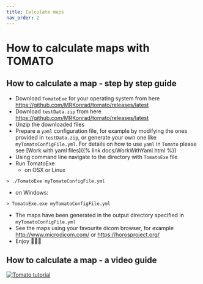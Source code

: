 ```yaml
---
title: Calculate maps
nav_order: 2
---
```


# How to calculate maps with TOMATO

## How to calculate a map - step by step guide

* Download `TomatoExe` for your operating system from here <https://github.com/MRKonrad/tomato/releases/latest>
* Download `testData.zip` from here <https://github.com/MRKonrad/tomato/releases/latest>
* Unzip the downloaded files
* Prepare a `yaml` configuration file, for example by modifying the ones provided in `testData.zip`, or generate your own one like `myTomatoConfigFile.yml`. For details on how to use `yaml` in `Tomato` please see [Work with yaml files]({% link docs/WorkWithYaml.html %})
* Using command line navigate to the directory with `TomatoExe` file
* Run TomatoExe
  * on OSX or Linux
```command
> ./TomatoExe myTomatoConfigFile.yml
```
  * on Windows:
```command
> TomatoExe.exe myTomatoConfigFile.yml
```
* The maps have been generated in the output directory specified in `myTomatoConfigFile.yml`
* See the maps using your favourite dicom browser, for example <http://www.microdicom.com/> or <https://horosproject.org/>
* Enjoy 🍅🍅🍅

## How to calculate a map - a video guide

[![Tomato tutorial](https://img.youtube.com/vi/0tzNZNiZh18/maxresdefault.jpg)](https://www.youtube.com/watch?v=0tzNZNiZh18)
